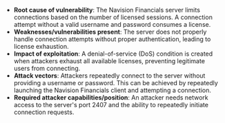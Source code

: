 - **Root cause of vulnerability**: The Navision Financials server limits connections based on the number of licensed sessions. A connection attempt without a valid username and password consumes a license.
- **Weaknesses/vulnerabilities present**: The server does not properly handle connection attempts without proper authentication, leading to license exhaustion.
- **Impact of exploitation**: A denial-of-service (DoS) condition is created when attackers exhaust all available licenses, preventing legitimate users from connecting.
- **Attack vectors**: Attackers repeatedly connect to the server without providing a username or password. This can be achieved by repeatedly launching the Navision Financials client and attempting a connection.
- **Required attacker capabilities/position**: An attacker needs network access to the server's port 2407 and the ability to repeatedly initiate connection requests.
